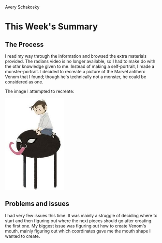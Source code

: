Avery Schakosky

# This Week's Summary

## The Process
I read my way through the information and browsed the extra materials provided. The radians video is no longer available, so I had to make do with the othr knowledge given to me. Instead of making a self-portrait, I made a monster-portrait. I decided to recreate a picture of the Marvel antihero Venom that I found; though he's technically not a monster, he could be considered as one.

The image I attempted to recreate:

![Venom and Eddie by Alyruko](Venom-and-Eddie.jpg)

## Problems and issues
I had very few issues this time. It was mainly a struggle of deciding where to start and then figuring out where the next pieces should go after creating the first one. My biggest issue was figuring out how to create Venom's mouth, mainly figuring out which coordinates gave me the mouth shape I wanted to create.
